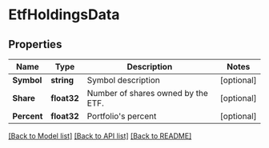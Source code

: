 # EtfHoldingsData

## Properties

Name | Type | Description | Notes
------------ | ------------- | ------------- | -------------
**Symbol** | **string** | Symbol description | [optional] 
**Share** | **float32** | Number of shares owned by the ETF. | [optional] 
**Percent** | **float32** | Portfolio&#39;s percent | [optional] 

[[Back to Model list]](../README.md#documentation-for-models) [[Back to API list]](../README.md#documentation-for-api-endpoints) [[Back to README]](../README.md)


